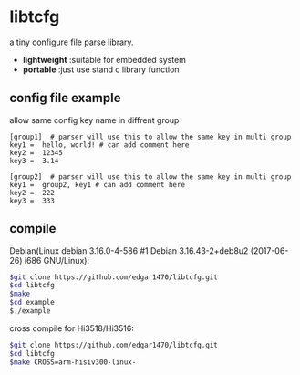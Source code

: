 # libtcfg
a tiny configure file parse library.

+ **lightweight** :suitable for embedded system
+ **portable** :just use stand c library function

## config file example

allow same config key name in diffrent group
```
[group1]  # parser will use this to allow the same key in multi group
key1 =  hello, world! # can add comment here
key2 =  12345
key3 =  3.14

[group2]  # parser will use this to allow the same key in multi group
key1 =  group2, key1 # can add comment here
key2 =  222
key3 =  333
```

## compile

Debian(Linux debian 3.16.0-4-586 #1 Debian 3.16.43-2+deb8u2 (2017-06-26) i686 GNU/Linux):
``` bash
$git clone https://github.com/edgar1470/libtcfg.git
$cd libtcfg
$make
$cd example
$./example
```
cross compile for Hi3518/Hi3516:
``` bash
$git clone https://github.com/edgar1470/libtcfg.git
$cd libtcfg
$make CROSS=arm-hisiv300-linux-
```
